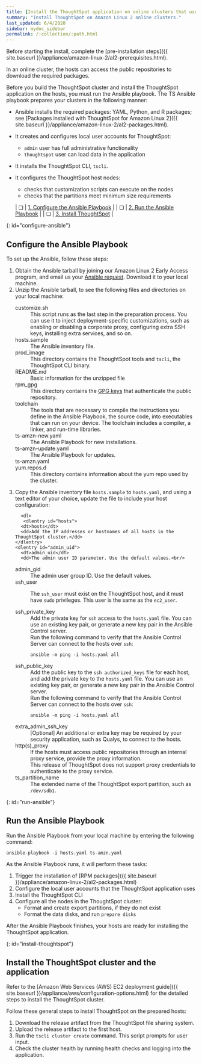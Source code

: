 ```yaml
---
title: [Install the ThoughtSpot application on online clusters that use Amazon Linux 2]
summary: "Install ThoughtSpot on Amazon Linux 2 online clusters."
last_updated: 6/4/2020
sidebar: mydoc_sidebar
permalink: /:collection/:path.html
---
```

Before starting the install, complete the [pre-installation steps]({{ site.baseurl }}/appliance/amazon-linux-2/al2-prerequisites.html).

In an online cluster, the hosts can access the public repositories to download the required packages.

Before you build the ThoughtSpot cluster and install the ThoughtSpot application on the hosts, you must run the Ansible playbook. The TS Ansible playbook prepares your clusters in the following manner:

- Ansible installs the required packages: YAML, Python, and R packages; see [Packages installed with ThoughtSpot for Amazon Linux 2]({{ site.baseurl }}/appliance/amazon-linux-2/al2-packages.html).
- It creates and configures local user accounts for ThoughtSpot:
   - `admin` user has full administrative functionality
   - `thoughtspot` user can load data in the application
- It installs the ThoughtSpot CLI, `tscli`.
- It configures the ThoughtSpot host nodes:
   - checks that customization scripts can execute on the nodes
   - checks that the partitions meet minimum size requirements

   | &#10063; | [1. Configure the Ansible Playbook](#configure-ansible) |
   | &#10063; | [2. Run the Ansible Playbook](#run-ansible) |
   | &#10063; | [3. Install ThoughtSpot](#install-thoughtspot) |


{: id="configure-ansible"}
## Configure the Ansible Playbook

To set up the Ansible, follow these steps:

<ol>
  <li>Obtain the Ansible tarball by joining our Amazon Linux 2 Early Access program, and email us your <a href="mailto:early_access@thoughtspot.com?subject=Amazon%20Linux%202%20Early%20Access%20Program%20Ansible%20File%20Request">Ansible request</a>. Download it to your local machine.</li>

  <li>Unzip the Ansible tarball, to see the following files and directories on your local machine:<br/>
   <dl>
    <dlentry>
      <dt>customize.sh</dt>
      <dd>This script runs as the last step in the preparation process. You can use it to inject deployment-specific customizations, such as enabling or disabling a corporate proxy, configuring extra SSH keys, installing extra services, and so on.</dd>
    </dlentry>
    <dlentry>
      <dt>hosts.sample</dt>
      <dd>The Ansible inventory file.</dd>
    </dlentry>
    <dlentry>
      <dt>prod_image</dt>
      <dd>This directory contains the ThoughtSpot tools and <code>tscli</code>, the ThoughtSpot CLI binary.</dd>
    </dlentry>
    <dlentry>
      <dt>README.md</dt>
      <dd>Basic information for the unzipped file</dd>
    </dlentry>
    <dlentry>
      <dt>rpm_gpg</dt>
      <dd>This directory contains the <a href="https://access.redhat.com/documentation/en-us/red_hat_network/5.0.0/html/client_configuration_guide/ch-gpg-keys" target="_blank">GPG keys</a> that authenticate the public repository.</dd>
    </dlentry>
    <dlentry>
      <dt>toolchain</dt>
      <dd>The tools that are necessary to compile the instructions you define in the Ansible Playbook, the source code, into executables that can run on your device. The toolchain includes a compiler, a linker, and run-time libraries.</dd>
    </dlentry>
    <dlentry>
      <dt>ts-amzn-new.yaml</dt>
      <dd>The Ansible Playbook for new installations.</dd>
    </dlentry>
    <dlentry>
      <dt>ts-amzn-update.yaml</dt>
      <dd>The Ansible Playbook for updates.</dd>
    </dlentry>
    <dlentry>
      <dt>ts-amzn.yaml</dt>
      <dd></dd>
    </dlentry>
    <dlentry>
      <dt>yum.repos.d</dt>
      <dd>This directory contains information about the yum repo used by the cluster.</dd>
    </dlentry>
  </dl>
  </li>

  <li>Copy the Ansible inventory file <code>hosts.sample</code> to <code>hosts.yaml</code>, and using a text editor of your choice, update the file to include your host configuration:<br/>

      <dl>
       <dlentry id="hosts">
      <dt>hosts</dt>
      <dd>Add the IP addresses or hostnames of all hosts in the ThoughtSpot cluster.</dd>
    </dlentry>
    <dlentry id="admin_uid">
      <dt>admin_uid</dt>
      <dd>The admin user ID parameter. Use the default values.<br/>
</dd>
    </dlentry>
    <dlentry id="admin-gid">
      <dt>admin_gid</dt>
      <dd>The admin user group ID. Use the default values.<br/>
</dd>
    </dlentry>
    <dlentry id="ssh_user">
      <dt>ssh_user</dt>
      <dd><p>The <code>ssh_user</code> must exist on the ThoughtSpot host, and it must have <code>sudo</code> privileges. This user is the same as the <code>ec2_user</code>.</p>
</dd>
    </dlentry>
    <dlentry id="ssh_private_key">
      <dt>ssh_private_key</dt>
      <dd>Add the private key for <code>ssh</code> access to the <code>hosts.yaml</code> file. You can use an existing key pair, or generate a new key pair in the Ansible Control server.<br/>
      Run the following command to verify that the Ansible Control Server can connect to the hosts over <code>ssh</code>:<br/><pre><code>ansible -m ping -i hosts.yaml all</code></pre></dd>
    </dlentry>
    <dlentry id="ssh_public_key">
      <dt>ssh_public_key</dt>
      <dd>Add the public key to the <code>ssh authorized_keys</code> file for each host, and add the private key to the <code>hosts.yaml</code> file. You can use an existing key pair, or generate a new key pair in the Ansible Control server.<br/>
      Run the following command to verify that the Ansible Control Server can connect to the hosts over <code>ssh</code>:<br/><pre><code>ansible -m ping -i hosts.yaml all</code></pre></dd>
    </dlentry>
    <dlentry id="extra_admin_ssh_key">
      <dt>extra_admin_ssh_key</dt>
      <dd>[Optional] An additional or extra key may be required by your security application, such as Qualys, to connect to the hosts.</dd>
    </dlentry>
    <dlentry id="http(s)_proxy">
      <dt>http(s)_proxy</dt>
      <dd>If the hosts must access public repositories through an internal proxy service, provide the proxy information.<br/>
      This release of ThoughtSpot does not support proxy credentials to authenticate to the proxy service.</dd>
    </dlentry>  
    <dlentry id="ts_partition_name">
      <dt>ts_partition_name</dt>
      <dd>The extended name of the ThoughtSpot export partition, such as <code>/dev/sdb1</code>.</dd>
    </dlentry>
  </dl>
  </li>
</ol>

{: id="run-ansible"}
## Run the Ansible Playbook

Run the Ansible Playbook from your local machine by entering the following command:

```
ansible-playbook -i hosts.yaml ts-amzn.yaml
```

As the Ansible Playbook runs, it will perform these tasks:

  1. Trigger the installation of [RPM packages]({{ site.baseurl }}/appliance/amazon-linux-2/al2-packages.html)
  2. Configure the local user accounts that the ThoughtSpot application uses
  3. Install the ThoughtSpot CLI
  4. Configure all the nodes in the ThoughtSpot cluster:
     - Format and create export partitions, if they do not exist
     - Format the data disks, and run `prepare disks`

After the Ansible Playbook finishes, your hosts are ready for installing the ThoughtSpot application.

{: id="install-thoughtspot"}
## Install the ThoughtSpot cluster and the application

Refer to the [Amazon Web Services (AWS) EC2 deployment guide]({{ site.baseurl }}/appliance/aws/configuration-options.html) for the detailed steps to install the ThoughtSpot cluster.

Follow these general steps to install ThoughtSpot on the prepared hosts:

1. Download the release artifact from the ThoughtSpot file sharing system.
2. Upload the release artifact to the first host.
3. Run the `tscli cluster create` command. This script prompts for user input.
4. Check the cluster health by running health checks and logging into the application.
